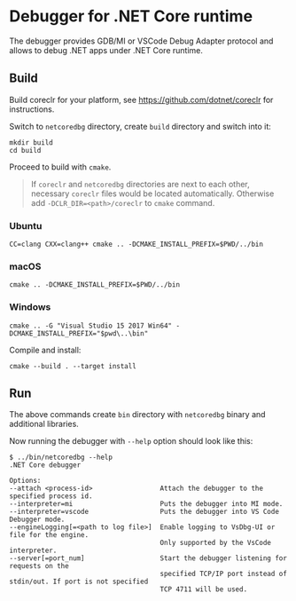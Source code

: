 # Debugger for .NET Core runtime

The debugger provides GDB/MI or VSCode Debug Adapter protocol and allows to debug .NET apps under .NET Core runtime.


## Build

Build coreclr for your platform, see https://github.com/dotnet/coreclr for instructions.

Switch to `netcoredbg` directory, create `build` directory and switch into it:
```
mkdir build
cd build
```

Proceed to build with `cmake`.

> If `coreclr` and `netcoredbg` directories are next to each other, necessary `coreclr` files would be located automatically. Otherwise add `-DCLR_DIR=<path>/coreclr` to `cmake` command.

### Ubuntu

```
CC=clang CXX=clang++ cmake .. -DCMAKE_INSTALL_PREFIX=$PWD/../bin
```

### macOS

```
cmake .. -DCMAKE_INSTALL_PREFIX=$PWD/../bin
```

### Windows

```
cmake .. -G "Visual Studio 15 2017 Win64" -DCMAKE_INSTALL_PREFIX="$pwd\..\bin"
```

Compile and install:
```
cmake --build . --target install
```


## Run

The above commands create `bin` directory with `netcoredbg` binary and additional libraries.

Now running the debugger with `--help` option should look like this:
```
$ ../bin/netcoredbg --help
.NET Core debugger

Options:
--attach <process-id>                 Attach the debugger to the specified process id.
--interpreter=mi                      Puts the debugger into MI mode.
--interpreter=vscode                  Puts the debugger into VS Code Debugger mode.
--engineLogging[=<path to log file>]  Enable logging to VsDbg-UI or file for the engine.
                                      Only supported by the VsCode interpreter.
--server[=port_num]                   Start the debugger listening for requests on the
                                      specified TCP/IP port instead of stdin/out. If port is not specified
                                      TCP 4711 will be used.
```
